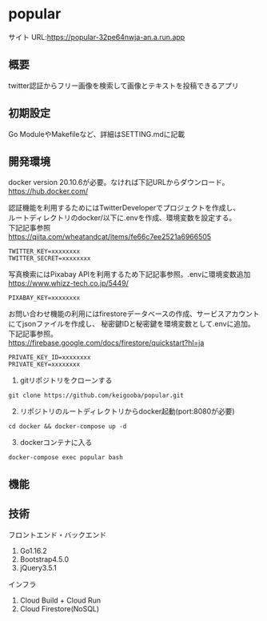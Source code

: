 # popular

サイト URL:https://popular-32pe64nwja-an.a.run.app

## 概要

twitter認証からフリー画像を検索して画像とテキストを投稿できるアプリ

## 初期設定

<p>Go ModuleやMakefileなど、詳細はSETTING.mdに記載</p>

## 開発環境
docker version 20.10.6が必要。なければ下記URLからダウンロード。  
https://hub.docker.com/

認証機能を利用するためにはTwitterDeveloperでプロジェクトを作成し、  
ルートディレクトリのdocker/以下に.envを作成、環境変数を設定する。  
下記記事参照  
https://qiita.com/wheatandcat/items/fe66c7ee2521a6966505  

```
TWITTER_KEY=xxxxxxxx
TWITTER_SECRET=xxxxxxxx
```

写真検索にはPixabay APIを利用するため下記記事参照。.envに環境変数追加  
https://www.whizz-tech.co.jp/5449/  

```
PIXABAY_KEY=xxxxxxxx
```

お問い合わせ機能の利用にはfirestoreデータベースの作成、サービスアカウントにてjsonファイルを作成し、
秘密鍵IDと秘密鍵を環境変数として.envに追加。下記記事参照。  
https://firebase.google.com/docs/firestore/quickstart?hl=ja  

```
PRIVATE_KEY_ID=xxxxxxxx
PRIVATE_KEY=xxxxxxxx
```

1. gitリポジトリをクローンする
```
git clone https://github.com/keigooba/popular.git
```
2. リポジトリのルートディレクトリからdocker起動(port:8080が必要)
```
cd docker && docker-compose up -d
```
3. dockerコンテナに入る
```
docker-compose exec popular bash
```

## 機能

## 技術

フロントエンド・バックエンド
1. Go1.16.2
2. Bootstrap4.5.0
3. jQuery3.5.1

インフラ
1. Cloud Build + Cloud Run
2. Cloud Firestore(NoSQL)
